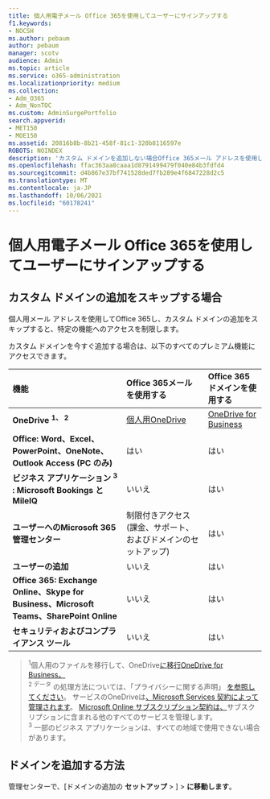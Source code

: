 ```yaml
---
title: 個人用電子メール Office 365を使用してユーザーにサインアップする
f1.keywords:
- NOCSH
ms.author: pebaum
author: pebaum
manager: scotv
audience: Admin
ms.topic: article
ms.service: o365-administration
ms.localizationpriority: medium
ms.collection:
- Adm_O365
- Adm_NonTOC
ms.custom: AdminSurgePortfolio
search.appverid:
- MET150
- MOE150
ms.assetid: 20816b8b-8b21-458f-81c1-320b8116597e
ROBOTS: NOINDEX
description: 'カスタム ドメインを追加しない場合Office 365メール アドレスを使用してアカウントにサインアップする方法について説明します。 '
ms.openlocfilehash: ffac363aa8caaa1d8791499479f040e84b3fdfd4
ms.sourcegitcommit: d4b867e37bf741528ded7fb289e4f6847228d2c5
ms.translationtype: MT
ms.contentlocale: ja-JP
ms.lasthandoff: 10/06/2021
ms.locfileid: "60178241"
---
```

# <a name="signing-up-for-office-365-with-a-personal-email-address"></a>個人用電子メール Office 365を使用してユーザーにサインアップする

## <a name="when-you-skip-adding-a-custom-domain"></a>カスタム ドメインの追加をスキップする場合


個人用メール アドレスを使用してOffice 365し、カスタム ドメインの追加をスキップ[](../get-help-with-domains/what-is-a-domain.md)すると、特定の機能へのアクセスを制限します。

カスタム ドメインを今すぐ追加する場合は、以下のすべてのプレミアム機能にアクセスできます。

|**機能**|**Office 365メールを使用する**|**Office 365ドメインを使用する**|
|:-----|:-----|:-----|
|**OneDrive <sup>1、 2</sup>**| [個人用OneDrive](https://onedrive.live.com/about/plans/)| [OneDrive for Business](https://onedrive.live.com/about/en-us/business/) |
|**Office: Word、Excel、PowerPoint、OneNote、Outlook Access (PC のみ)**| はい | はい
|**ビジネス アプリケーション <sup>3</sup> : Microsoft Bookings と MileIQ**| いいえ | はい
|**ユーザーへのMicrosoft 365 管理センター**| 制限付きアクセス (課金、サポート、およびドメインのセットアップ) | はい
|**ユーザーの追加**| いいえ | はい
|**Office 365: Exchange Online、Skype for Business、Microsoft Teams、SharePoint Online**| いいえ | はい
|**セキュリティおよびコンプライアンス ツール**| いいえ | はい

> <sup>1</sup>個人用のファイルを移行して、OneDrive[に移行OneDrive for Business。](move-email-and-data-to-office-365-business-premium.md)<br/>
> <sup>2 データ</sup> の処理方法については、「プライバシーに関する声明」 [を参照してください](https://g.microsoftonline.com/0BX20en/138)。 サービスのOneDriveは[、Microsoft Services 契約によって管理されます](https://signup.live.com/signup?ru=https://login.live.com/oauth20_authorize.srf?lc%3d1033%26response_type%3dcode%26client_id%3d51483342-085c-4d86-bf88-cf50c7252078%26scope%3dopenid%2bprofile%2bemail%2boffline_access%26response_mode%3dform_post%26redirect_uri%3dhttps://login.microsoftonline.com/common/federation/oauth2%26state%3drQIIAXWRO2_TUACFc_NSUyGoEBKVEFIHJCSQk-vrR-JIHdLWSdPGaR426TVDZCeO7TjX17Ld5rGzd47EwgLqyFLED2DolBFVMIOYEBMjaXeWM5zvDEfnvEixebb8jOd4wSiaEiMZIsfwEgsZg0ciwwmcyCHIDgXIhQ83t64-PP_-ZvtGvnr04-uX8yedJcj1J-65lR9QcgkeO3EcROVCYTqd5ulo5A7uQOETACsAfgKwTGYsn9G6l8lI5EReYIWSCDmuJIhIKuYxkae6OiT6WIkx6nhNF0K80McN1eYVtR0rB56goKqD1YqgE5lde3wTVb071pOh3oWwSapuo3fkKKS-9vAcIwzx2JlgtT67ST44qZzFDroVGroL608yN6Ih6Qc0ipep9-AksPz6cJ_6vjWI87cxy4_dgRG71G-FNLDC2LWiXbOrtHuKZ7W0_nlgtvwOPZYJU-_7HsIYmWhPY2XSOz2WGh27PzY0ElRHbXgoOqo-N0Rq8KpNTbuzPy_CU1k7VJslRgtmc143vS6vwBrlup0SrYa-ViPzOdNTJHl_OGAachhVhnsz9WMqu56VUP86dX9dyneHO0FIR-7EWqXBr_Q9mCpvbGxuJbYTO4m_afAus36u-1qsZVblo7ffELCfgsR1pkCw8yps8Mh7SaJJaTGxXQU6MB7jakM_iyYHLQVJbRya07a9K5XZiyy4yGZ_ZxOfc_87-h81%26estsfed%3d1%26uaid%3ddd27a8b7188545dab714e7d8c6761b52%26lw%3d1%26fl%3deasi2%26mkt%3den-US&amp;mkt=EN-US&amp;uiflavor=web&amp;lw=1&amp;fl=easi2&amp;client_id=51483342-085c-4d86-bf88-cf50c7252078&amp;uaid=dd27a8b7188545dab714e7d8c6761b52&amp;lic=1)。 [Microsoft Online サブスクリプション契約は、](https://admin.microsoft.com/Commerce/Mosa.aspx?cc2=US&amp;cl=en&amp;cc=en-US&amp;gcc=False)サブスクリプションに含まれる他のすべてのサービスを管理します。<br/>
> <sup>3</sup> 一部のビジネス アプリケーションは、すべての地域で使用できない場合があります。<br/>

## <a name="how-to-add-a-domain"></a>ドメインを追加する方法

管理センターで、[ドメインの追加の **セットアップ**  >  <a href="https://go.microsoft.com/fwlink/p/?linkid=834818" target="_blank">]</a>  >  **に移動します**。



